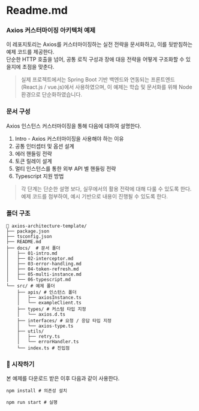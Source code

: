 # Readme.md

### Axios 커스터마이징 아키텍처 예제

이 레포지토리는 Axios를 커스터마이징하는 실전 전략을 문서화하고, 이를 뒷받침하는 예제 코드를 제공한다.  
단순한 HTTP 호출을 넘어, 공통 로직 구성과 장애 대응 전략을 어떻게 구조화할 수 있을지에 초점을 맞춘다.

> 실제 프로젝트에서는 Spring Boot 기반 백엔드와 연동되는 프론트엔드(React.js / vue.js)에서 사용하였으며,
> 이 예제는 학습 및 문서화를 위해 Node 환경으로 단순화하였습니다.

### 문서 구성

Axios 인스턴스 커스터마이징을 통해 다음에 대하여 설명한다.

1. Intro - Axios 커스터마이징을 사용해야 하는 이유
2. 공통 인터셉터 및 옵션 설계
3. 에러 핸들링 전략
4. 토큰 릴레이 설계
5. 멀티 인스턴스를 통한 외부 API 별 핸들링 전략
6. Typescript 지원 방법

> 각 단계는 단순한 설명 보다, 실무에서의 활용 전략에 대해 다룰 수 있도록 한다.
> 예제 코드를 첨부하여, 예시 기반으로 내용이 진행될 수 있도록 한다.

### 폴더 구조

```
📁 axios-architecture-template/
├── package.json
├── tsconfig.json
├── README.md
├── docs/  # 문서 폴더
│   ├── 01-intro.md
│   ├── 02-interceptor.md
│   ├── 03-error-handling.md
│   ├── 04-token-refresh.md
│   ├── 05-multi-instance.md
│   └── 06-typescript.md
└── src/ # 예제 폴더
    ├── apis/ # 인스턴스 폴더
    │   ├── axiosInstance.ts
    │   └── exampleClient.ts
    ├── types/ # 커스텀 타입 지정
    │   └── axios.d.ts
    ├── interfaces/ # 요청 / 응답 타입 지정
    │   └── axios-type.ts
    ├── utils/
    │   ├── retry.ts
    │   └── errorHandler.ts
    └── index.ts # 진입점

```

### 🚀 시작하기

본 예제를 다운로드 받은 이후 다음과 같이 사용한다.

```shell
npm install # 의존성 설치

npm run start # 실행
```
